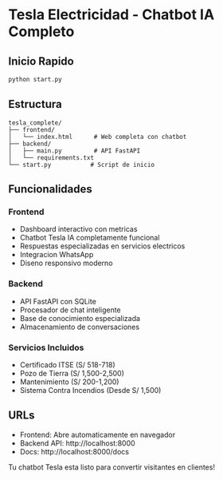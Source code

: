 # Tesla Electricidad - Chatbot IA Completo

## Inicio Rapido

```bash
python start.py
```

## Estructura
```
tesla_complete/
├── frontend/
│   └── index.html      # Web completa con chatbot
├── backend/
│   ├── main.py         # API FastAPI
│   └── requirements.txt
└── start.py           # Script de inicio
```

## Funcionalidades

### Frontend
- Dashboard interactivo con metricas
- Chatbot Tesla IA completamente funcional
- Respuestas especializadas en servicios electricos
- Integracion WhatsApp
- Diseno responsivo moderno

### Backend  
- API FastAPI con SQLite
- Procesador de chat inteligente
- Base de conocimiento especializada
- Almacenamiento de conversaciones

### Servicios Incluidos
- Certificado ITSE (S/ 518-718)
- Pozo de Tierra (S/ 1,500-2,500)  
- Mantenimiento (S/ 200-1,200)
- Sistema Contra Incendios (Desde S/ 1,500)

## URLs
- Frontend: Abre automaticamente en navegador
- Backend API: http://localhost:8000  
- Docs: http://localhost:8000/docs

Tu chatbot Tesla esta listo para convertir visitantes en clientes!
